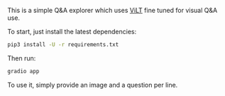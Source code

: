 This is a simple Q&A explorer which uses [ViLT](https://huggingface.co/docs/transformers/model_doc/vilt) fine tuned for visual Q&A use.

To start, just install the latest dependencies:

```sh
pip3 install -U -r requirements.txt
```

Then run:

```sh
gradio app
```

To use it, simply provide an image and a question per line.
